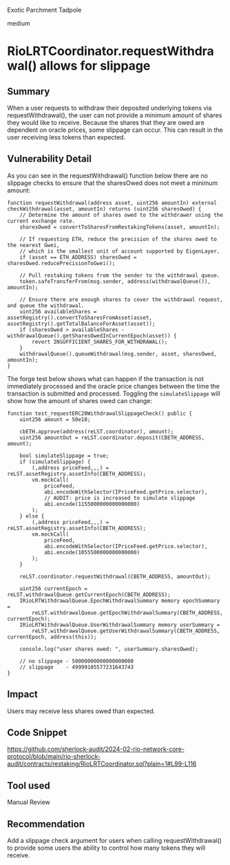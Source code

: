 Exotic Parchment Tadpole

medium

# RioLRTCoordinator.requestWithdrawal() allows for slippage

## Summary

When a user requests to withdraw their deposited underlying tokens via requestWithdrawal(), the user can not provide a minimum amount of shares they would like to receive. Because the shares that they are owed are dependent on oracle prices, some slippage can occur. This can result in the user receiving less tokens than expected.

## Vulnerability Detail

As you can see in the requestWithdrawal() function below there are no slippage checks to ensure that the sharesOwed does not meet a minimum amount:

```solidity
function requestWithdrawal(address asset, uint256 amountIn) external checkWithdrawal(asset, amountIn) returns (uint256 sharesOwed) {
    // Determine the amount of shares owed to the withdrawer using the current exchange rate.
    sharesOwed = convertToSharesFromRestakingTokens(asset, amountIn);

    // If requesting ETH, reduce the precision of the shares owed to the nearest Gwei,
    // which is the smallest unit of account supported by EigenLayer.
    if (asset == ETH_ADDRESS) sharesOwed = sharesOwed.reducePrecisionToGwei();

    // Pull restaking tokens from the sender to the withdrawal queue.
    token.safeTransferFrom(msg.sender, address(withdrawalQueue()), amountIn);

    // Ensure there are enough shares to cover the withdrawal request, and queue the withdrawal.
    uint256 availableShares = assetRegistry().convertToSharesFromAsset(asset, assetRegistry().getTotalBalanceForAsset(asset));
    if (sharesOwed > availableShares - withdrawalQueue().getSharesOwedInCurrentEpoch(asset)) {
        revert INSUFFICIENT_SHARES_FOR_WITHDRAWAL();
    }
    withdrawalQueue().queueWithdrawal(msg.sender, asset, sharesOwed, amountIn);
}
```

The forge test below shows what can happen if the transaction is not immediately processed and the oracle price changes between the time the transaction is submitted and processed. Toggling the `simulateSlippage` will show how the amount of shares owed can change: 

```solidity
function test_requestERC20WithdrawalSlippageCheck() public {
    uint256 amount = 50e18;

    cbETH.approve(address(reLST.coordinator), amount);
    uint256 amountOut = reLST.coordinator.deposit(CBETH_ADDRESS, amount);

    bool simulateSlippage = true;
    if (simulateSlippage) {
        (,address priceFeed,,,) = reLST.assetRegistry.assetInfo(CBETH_ADDRESS);
        vm.mockCall(
            priceFeed,
            abi.encodeWithSelector(IPriceFeed.getPrice.selector),
            // AUDIT: price is increased to simulate slippage
            abi.encode(1155000000000000000)
        );
    } else {
        (,address priceFeed,,,) = reLST.assetRegistry.assetInfo(CBETH_ADDRESS);
        vm.mockCall(
            priceFeed,
            abi.encodeWithSelector(IPriceFeed.getPrice.selector),
            abi.encode(1055500000000000000)
        );
    }

    reLST.coordinator.requestWithdrawal(CBETH_ADDRESS, amountOut);

    uint256 currentEpoch = reLST.withdrawalQueue.getCurrentEpoch(CBETH_ADDRESS);
    IRioLRTWithdrawalQueue.EpochWithdrawalSummary memory epochSummary =
        reLST.withdrawalQueue.getEpochWithdrawalSummary(CBETH_ADDRESS, currentEpoch);
    IRioLRTWithdrawalQueue.UserWithdrawalSummary memory userSummary =
        reLST.withdrawalQueue.getUserWithdrawalSummary(CBETH_ADDRESS, currentEpoch, address(this));

    console.log("user shares owed: ", userSummary.sharesOwed);

    // no slippage - 50000000000000000000
    // slippage    - 49999105577231643743
}

```

## Impact

Users may receive less shares owed than expected.

## Code Snippet

https://github.com/sherlock-audit/2024-02-rio-network-core-protocol/blob/main/rio-sherlock-audit/contracts/restaking/RioLRTCoordinator.sol?plain=1#L99-L116

## Tool used

Manual Review

## Recommendation

Add a slippage check argument for users when calling requestWithdrawal() to provide some users the ability to control how many tokens they will receive.
